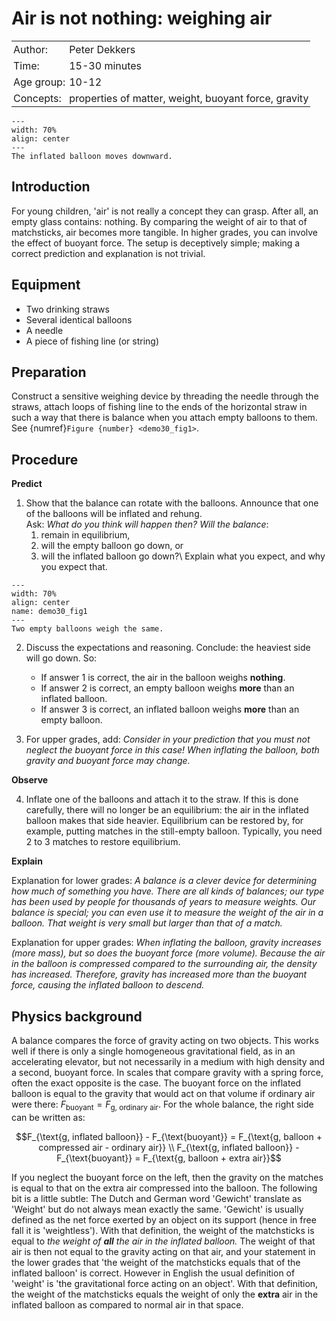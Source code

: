 # Air is not nothing: weighing air

<table style="width: 100%; border-collapse: collapse; border: none;">
    <tr style="background-color: var(--background-color);">  
        <td style="text-align: left; padding: 3px; border: none; color: var(--text-color)">Author:</td>
        <td style="text-align: left; padding: 3px; border: none; color: var(--text-color)">Peter Dekkers</td>
    </tr>
    <tr style="background-color: var(--background-color);"> 
        <td style="text-align: left; padding: 3px; border: none; color: var(--text-color)">Time:</td>
        <td style="text-align: left; padding: 3px; border: none; color: var(--text-color)">15-30 minutes</td>
    </tr>
    <tr style="background-color: var(--background-color);"> 
        <td style="text-align: left; padding: 3px; border: none; color: var(--text-color)">Age group:</td>
        <td style="text-align: left; padding: 3px; border: none; color: var(--text-color)">10-12</td>
    </tr>
    <tr style="background-color: var(--background-color);"> 
        <td style="text-align: left; padding: 3px; border: none; color: var(--text-color)">Concepts:</td>
        <td style="text-align: left; padding: 3px; border: none; color: var(--text-color)">properties of matter, weight, buoyant force, gravity</td>
    </tr>
</table>

```{figure} demo30_figure2.JPG
---
width: 70%
align: center
---
The inflated balloon moves downward.
```

## Introduction
For young children, 'air' is not really a concept they can grasp. After all, an empty glass contains: nothing. By comparing the weight of air to that of matchsticks, air becomes more tangible. In higher grades, you can involve the effect of buoyant force. The setup is deceptively simple; making a correct prediction and explanation is not trivial.

## Equipment
* Two drinking straws
* Several identical balloons
* A needle 
* A piece of fishing line (or string)

## Preparation
Construct a sensitive weighing device by threading the needle through the straws, attach loops of fishing line to the ends of the horizontal straw in such a way that there is balance when you attach empty balloons to them. See {numref}`Figure {number} <demo30_fig1>`.

## Procedure
**Predict**
1. Show that the balance can rotate with the balloons. Announce that one of the balloons will be inflated and rehung.\
Ask: *What do you think will happen then? Will the balance*: 
   1. remain in equilibrium, 
   2. will the empty balloon go down, or 
   3. will the inflated balloon go down?\ 
Explain what you expect, and why you expect that.

```{figure} demo30_figure1.JPG
---
width: 70%
align: center
name: demo30_fig1
---
Two empty balloons weigh the same.
```

2. Discuss the expectations and reasoning. Conclude: the heaviest side will go down. So:
   - If answer 1 is correct, the air in the balloon weighs **nothing**.
   - If answer 2 is correct, an empty balloon weighs **more** than an inflated balloon.
   - If answer 3 is correct, an inflated balloon weighs **more** than an empty balloon.

3. For upper grades, add: *Consider in your prediction that you must not neglect the buoyant force in this case! When inflating the balloon, both gravity and buoyant force may change.*

**Observe**

4. Inflate one of the balloons and attach it to the straw. If this is done carefully, there will no longer be an equilibrium: the air in the inflated balloon makes that side heavier. Equilibrium can be restored by, for example, putting matches in the still-empty balloon. Typically, you need 2 to 3 matches to restore equilibrium.

**Explain**

Explanation for lower grades: *A balance is a clever device for determining how much of something you have. There are all kinds of balances; our type has been used by people for thousands of years to measure weights. Our balance is special; you can even use it to measure the weight of the air in a balloon. That weight is very small but larger than that of a match.*

Explanation for upper grades: *When inflating the balloon, gravity increases (more mass), but so does the buoyant force (more volume). Because the air in the balloon is compressed compared to the surrounding air, the density has increased. Therefore, gravity has increased more than the buoyant force, causing the inflated balloon to descend.*

## Physics background
A balance compares the force of gravity acting on two objects. This works well if there is only a single homogeneous gravitational field, as in an accelerating elevator, but not necessarily in a medium with high density and a second, buoyant force. In scales that compare gravity with a spring force, often the exact opposite is the case.
The buoyant force on the inflated balloon is equal to the gravity that would act on that volume if ordinary air were there: $F_{\text{buoyant}} = F_{\text{g, ordinary air}}$. For the whole balance, the right side can be written as:

$$F_{\text{g, inflated balloon}} - F_{\text{buoyant}} = F_{\text{g, balloon + compressed air - ordinary air}} \\ F_{\text{g, inflated balloon}} - F_{\text{buoyant}} = F_{\text{g, balloon + extra air}}$$

If you neglect the buoyant force on the left, then the gravity on the matches is equal to that on the extra air compressed into the balloon. The following bit is a little subtle:
The Dutch and German word 'Gewicht' translate as 'Weight' but do not always mean exactly the same. 'Gewicht' is usually defined as the net force exerted by an object on its support (hence in free fall it is 'weightless'). With that definition, the weight of the matchsticks is equal to *the weight of **all** the air in the inflated balloon.* The weight of that air is then not equal to the gravity acting on that air, and your statement in the lower grades that 'the weight of the matchsticks equals that of the inflated balloon' is correct. However in English the usual definition of 'weight' is 'the gravitational force acting on an object'. With that definition, the weight of the matchsticks equals the weight of only the **extra** air in the inflated balloon as compared to normal air in that space.
